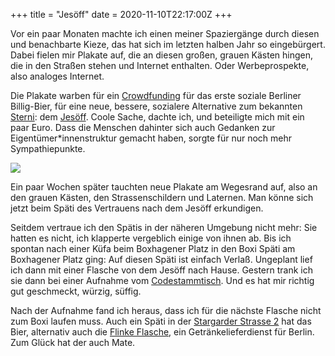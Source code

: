 +++
title = "Jesöff"
date = 2020-11-10T22:17:00Z
+++


Vor ein paar Monaten machte ich einen meiner Spaziergänge durch diesen und benachbarte Kieze, das hat sich im letzten halben Jahr so eingebürgert. Dabei fielen mir Plakate auf, die an diesen großen, grauen Kästen hingen, die in den Straßen stehen und Internet enthalten. Oder Werbeprospekte, also analoges Internet.

Die Plakate warben für ein [Crowdfunding](https://www.startnext.com/unser-sterni) für das erste soziale Berliner Billig-Bier, für eine neue, bessere, sozialere Alternative zum bekannten [Sterni](https://de.wikipedia.org/wiki/Sternburg_(Bier)): dem [Jesöff](http://j-ag.info/crowdfunding-jesoeff-das-bier-mit-dem-roten-stern/). Coole Sache, dachte ich, und beteiligte mich mit ein paar Euro. Dass die Menschen dahinter sich auch Gedanken zur Eigentümer\*innenstruktur gemacht haben, sorgte für nur noch mehr Sympathiepunkte.

![](jesoeff.png)

Ein paar Wochen später tauchten neue Plakate am Wegesrand auf, also an den grauen Kästen, den Strassenschildern und Laternen. Man könne sich jetzt beim Späti des Vertrauens nach dem Jesöff erkundigen.

Seitdem vertraue ich den Spätis in der näheren Umgebung nicht mehr: Sie hatten es nicht, ich klapperte vergeblich einige von ihnen ab. Bis ich spontan nach einer Küfa beim Boxhagener Platz in den Boxi Späti am Boxhagener Platz ging: Auf diesen Späti ist einfach Verlaß. Ungeplant lief ich dann mit einer Flasche von dem Jesöff nach Hause. Gestern trank ich sie dann bei einer Aufnahme vom [Codestammtisch](https://codestammtis.ch). Und es hat mir richtig gut geschmeckt, würzig, süffig.

Nach der Aufnahme fand ich heraus, dass ich für die nächste Flasche nicht zum Boxi laufen muss. Auch ein Späti in der [Stargarder Strasse 2](https://www.xn--sptifinder-r5a.de/detail/597/spatkauf-24-stunden-late-night-shop) hat das Bier, alternativ auch die [Flinke Flasche](https://www.flinkeflasche.de/product/jesoeff-export-20-x-05-l/), ein Getränkelieferdienst für Berlin. Zum Glück hat der auch Mate.